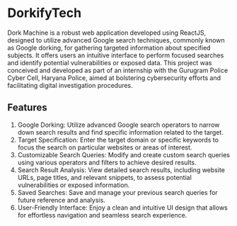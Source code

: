 # DorkifyTech

Dork Machine is a robust web application developed using ReactJS, designed to utilize advanced Google search techniques, commonly known as Google dorking, for gathering targeted information about specified subjects. It offers users an intuitive interface to perform focused searches and identify potential vulnerabilities or exposed data. This project was conceived and developed as part of an internship with the Gurugram Police Cyber Cell, Haryana Police, aimed at bolstering cybersecurity efforts and facilitating digital investigation procedures.

## Features

1. Google Dorking: Utilize advanced Google search operators to narrow down search results and find specific information related to the target.
2. Target Specification: Enter the target domain or specific keywords to focus the search on particular websites or areas of interest.
3. Customizable Search Queries: Modify and create custom search queries using various operators and filters to achieve desired results.
4. Search Result Analysis: View detailed search results, including website URLs, page titles, and relevant snippets, to assess potential vulnerabilities or exposed information.
5. Saved Searches: Save and manage your previous search queries for future reference and analysis.
6. User-Friendly Interface: Enjoy a clean and intuitive UI design that allows for effortless navigation and seamless search experience.
